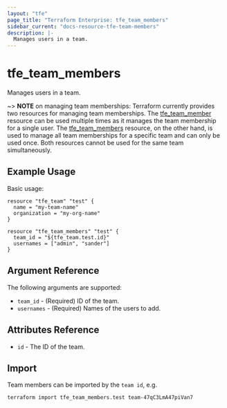 ```yaml
---
layout: "tfe"
page_title: "Terraform Enterprise: tfe_team_members"
sidebar_current: "docs-resource-tfe-team-members"
description: |-
  Manages users in a team.
---
```


# tfe_team_members

Manages users in a team.

~> **NOTE** on managing team memberships: Terraform currently provides two
resources for managing team memberships. The [tfe_team_member](team_member.html)
resource can be used multiple times as it manages the team membership for a
single user.  The [tfe_team_members](team_members.html) resource, on the other
hand, is used to manage all team memberships for a specific team and can only be
used once. Both resources cannot be used for the same team simultaneously.

## Example Usage

Basic usage:

```hcl
resource "tfe_team" "test" {
  name = "my-team-name"
  organization = "my-org-name"
}

resource "tfe_team_members" "test" {
  team_id = "${tfe_team.test.id}"
  usernames = ["admin", "sander"]
}
```

## Argument Reference

The following arguments are supported:

* `team_id` - (Required) ID of the team.
* `usernames` - (Required) Names of the users to add.

## Attributes Reference

* `id` - The ID of the team.

## Import

Team members can be imported by the `team id`, e.g.

```shell
terraform import tfe_team_members.test team-47qC3LmA47piVan7
```
